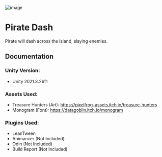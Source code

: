 ![image](game_gif.gif)

# Pirate Dash
Pirate will dash across the island, slaying enemies.

## Documentation
### Unity Version:
* Unity 2021.3.26f1

### Assets Used:
* Treasure Hunters (Art): https://pixelfrog-assets.itch.io/treasure-hunters
* Monogram (Font): https://datagoblin.itch.io/monogram

### Plugins Used:
* LeanTween
* Animancer (Not Included)
* Odin (Not Included)
* Build Report (Not Included)
